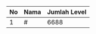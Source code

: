 | No | Nama            | Jumlah Level |
|----|-----------------|--------------|
| 1  | #    |    6688        |
